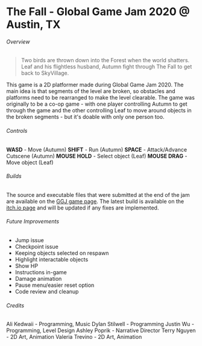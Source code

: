# The Fall - Global Game Jam 2020 @ Austin, TX

###### Overview

> Two birds are thrown down into the Forest when the world shatters. Leaf and his flightless husband, Autumn fight through The Fall to get back to SkyVillage.

This game is a 2D platformer made during Global Game Jam 2020. The main idea is that segments of the level are broken, so obstacles and platforms need to be rearranged to make the level clearable. The game was originally to be a co-op game - with one player controlling Autumn to get through the game and the other controlling Leaf to move around objects in the broken segments - but it's doable with only one person too.

###### Controls

**WASD** - Move (Autumn)
**SHIFT** - Run (Autumn)
**SPACE** - Attack/Advance Cutscene (Autumn)
**MOUSE HOLD** - Select object (Leaf)
**MOUSE DRAG** - Move object (Leaf)

###### Builds

The source and executable files that were submitted at the end of the jam are available on the [GGJ game page](https://globalgamejam.org/2020/games/fall-7).
The latest build is available on the [itch.io page](https://xirothehero.itch.io/the-fall) and will be updated if any fixes are implemented.

###### Future Improvements

* Jump issue
* Checkpoint issue
* Keeping objects selected on respawn
* Highlight interactable objects
* Show HP
* Instructions in-game
* Damage animation
* Pause menu/easier reset option
* Code review and cleanup

###### Credits

Ali Kedwaii - Programming, Music
Dylan Stilwell - Programming
Justin Wu - Programming, Level Design
Ashley Poprik - Narrative Director
Terry Nguyen - 2D Art, Animation
Valeria Trevino - 2D Art, Animation